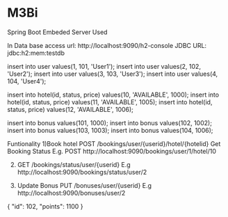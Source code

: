 # M3Bi


Spring Boot Embeded Server Used 


In Data base access url: http://localhost:9090/h2-console JDBC URL: jdbc:h2:mem:testdb

insert into user values(1, 101, 'User1');
insert into user values(2, 102, 'User2');
insert into user values(3, 103, 'User3');
insert into user values(4, 104, 'User4');

insert into hotel(id, status, price) values(10, 'AVAILABLE', 1000);
insert into hotel(id, status, price) values(11, 'AVAILABLE', 1005);
insert into hotel(id, status, price) values(12, 'AVAILABLE', 1006);

insert into bonus values(101, 1000);
insert into bonus values(102, 1002);
insert into bonus values(103, 1003);
insert into bonus values(104, 1006);


Funtionality 
1)Book hotel
POST /bookings/user/{userid}/hotel/{hotelid} Get Booking Status
E.g. POST http://localhost:9090/bookings/user/1/hotel/10

2) GET /bookings/status/user/{userid}
E.g http://localhost:9090/bookings/status/user/2

3) Update Bonus
PUT /bonuses/user/{userid}
E.g http://localhost:9090/bonuses/user/2

{
"id": 102,
"points": 1100 }

